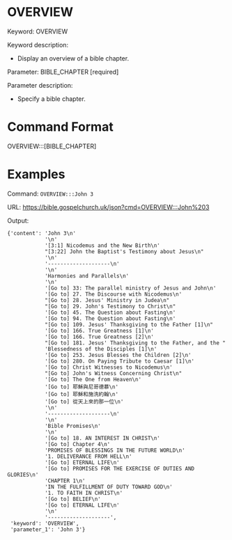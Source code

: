 # OVERVIEW

Keyword: OVERVIEW

Keyword description:

* Display an overview of a bible chapter.

Parameter: BIBLE_CHAPTER [required]

Parameter description:

* Specify a bible chapter.

# Command Format

OVERVIEW:::[BIBLE_CHAPTER]

# Examples

Command: `OVERVIEW:::John 3`

URL: https://bible.gospelchurch.uk/json?cmd=OVERVIEW:::John%203

Output:

```
{'content': 'John 3\n'
            '\n'
            '[3:1] Nicodemus and the New Birth\n'
            "[3:22] John the Baptist's Testimony about Jesus\n"
            '\n'
            '--------------------\n'
            '\n'
            'Harmonies and Parallels\n'
            '\n'
            '[Go to] 33: The parallel ministry of Jesus and John\n'
            '[Go to] 27. The Discourse with Nicodemus\n'
            "[Go to] 28. Jesus' Ministry in Judea\n"
            "[Go to] 29. John's Testimony to Christ\n"
            '[Go to] 45. The Question about Fasting\n'
            '[Go to] 94. The Question about Fasting\n'
            "[Go to] 109. Jesus' Thanksgiving to the Father [1]\n"
            '[Go to] 166. True Greatness [1]\n'
            '[Go to] 166. True Greatness [2]\n'
            "[Go to] 181. Jesus' Thanksgiving to the Father, and the "
            'Blessedness of the Disciples [1]\n'
            '[Go to] 253. Jesus Blesses the Children [2]\n'
            '[Go to] 280. On Paying Tribute to Caesar [1]\n'
            '[Go to] Christ Witnesses to Nicodemus\n'
            "[Go to] John's Witness Concerning Christ\n"
            '[Go to] The One from Heaven\n'
            '[Go to] 耶穌與尼哥德慕\n'
            '[Go to] 耶穌和施洗約翰\n'
            '[Go to] 從天上來的那一位\n'
            '\n'
            '--------------------\n'
            '\n'
            'Bible Promises\n'
            '\n'
            '[Go to] 18. AN INTEREST IN CHRIST\n'
            '[Go to] Chapter 4\n'
            'PROMISES OF BLESSINGS IN THE FUTURE WORLD\n'
            '1. DELIVERANCE FROM HELL\n'
            '[Go to] ETERNAL LIFE\n'
            '[Go to] PROMISES FOR THE EXERCISE OF DUTIES AND GLORIES\n'
            'CHAPTER 1\n'
            'IN THE FULFILLMENT OF DUTY TOWARD GOD\n'
            '1. TO FAITH IN CHRIST\n'
            '[Go to] BELIEF\n'
            '[Go to] ETERNAL LIFE\n'
            '\n'
            '--------------------',
 'keyword': 'OVERVIEW',
 'parameter_1': 'John 3'}
```